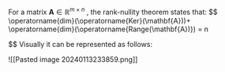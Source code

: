 For a matrix $\mathbf{A}\in \mathbb{R}^{m\times n}$ , the rank-nullity theorem states that:
$$
\operatorname{dim}(\operatorname{Ker}(\mathbf{A}))+ \operatorname{dim}(\operatorname{Range(\mathbf{A})}) = n 

$$
Visually it can be represented as follows:

![[Pasted image 20240113233859.png]]